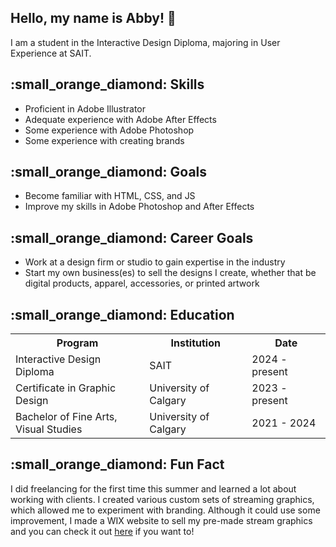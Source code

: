 <section> <!--introduction-->
  <h1>Hello, my name is Abby! 👋</h1>
    <p>I am a student in the Interactive Design Diploma, majoring in User Experience at SAIT.</p>
</section>
<section> <!--skills-->
  <h2>:small_orange_diamond: Skills</h2>
    <ul>
      <li>Proficient in Adobe Illustrator</li>
      <li>Adequate experience with Adobe After Effects</li>
      <li>Some experience with Adobe Photoshop</li>
      <li>Some experience with creating brands</li>
    </ul>
</section>
<section> <!--goals-->
  <h2>:small_orange_diamond: Goals</h2>
    <ul>
      <li>Become familiar with HTML, CSS, and JS</li>
      <li>Improve my skills in Adobe Photoshop and After Effects</li>
    </ul>
</section>
<section> <!--career goals-->
  <h2>:small_orange_diamond: Career Goals</h2>
    <ul>
      <li>Work at a design firm or studio to gain expertise in the industry</li>
      <li>Start my own business(es) to sell the designs I create, whether that be digital products, apparel, accessories, or printed artwork</li>
    </ul>
</section>
<section> <!--education-->
  <h2>:small_orange_diamond: Education</h2>
    <table>
      <tr>     <!--table headers-->
        <th>Program</th>
        <th>Institution</th>
        <th>Date</th>
      </tr>
      <tr>     <!--SAIT, IDD-->
        <td>Interactive Design Diploma</td>
        <td>SAIT</td>
        <td>2024 - present</td>
      </tr>
      <tr>     <!--UofC, CG-->
        <td>Certificate in Graphic Design</td>
        <td>University of Calgary</td>
        <td>2023 - present</td>
      </tr>
      <tr>     <!--UofC, BFA-->
        <td>Bachelor of Fine Arts,<br>Visual Studies</td>
        <td>University of Calgary</td>
        <td>2021 - 2024</td>
      </tr>
    </table>
</section>
<section> <!--fun fact-->
  <h2>:small_orange_diamond: Fun Fact</h2>
    <p>I did freelancing for the first time this summer and learned a lot about working with clients. I created various custom sets of streaming graphics, which allowed me to experiment with branding. Although it could use some improvement, I made a WIX website to sell my pre-made stream graphics and you can check it out <a href="https://mrszingergraphics.wixsite.com/mrszinger-graphics/gradient-series">here</a> if you want to!</p>
</section>